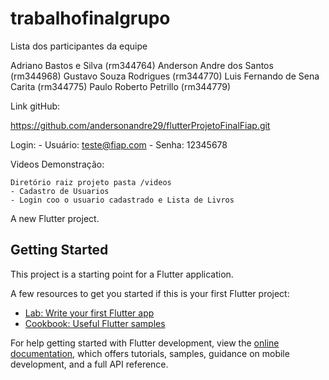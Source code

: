 # trabalhofinalgrupo

Lista dos participantes da equipe

Adriano Bastos e Silva (rm344764)
Anderson Andre dos Santos (rm344968)
Gustavo Souza Rodrigues (rm344770)
Luis Fernando de Sena Carita (rm344775)
Paulo Roberto Petrillo (rm344779)

Link gitHub:

https://github.com/andersonandre29/flutterProjetoFinalFiap.git

Login:
    - Usuário: teste@fiap.com
    - Senha: 12345678


Videos Demonstração:

    Diretório raiz projeto pasta /videos
    - Cadastro de Usuarios
    - Login coo o usuario cadastrado e Lista de Livros





A new Flutter project.

## Getting Started

This project is a starting point for a Flutter application.

A few resources to get you started if this is your first Flutter project:

- [Lab: Write your first Flutter app](https://docs.flutter.dev/get-started/codelab)
- [Cookbook: Useful Flutter samples](https://docs.flutter.dev/cookbook)

For help getting started with Flutter development, view the
[online documentation](https://docs.flutter.dev/), which offers tutorials,
samples, guidance on mobile development, and a full API reference.
